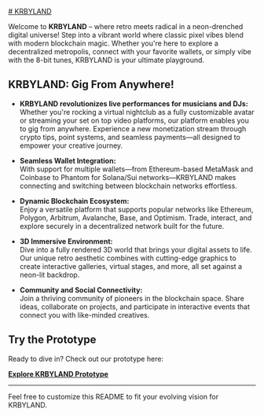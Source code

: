 [# KRBYLAND](https://krbyland.vercel.app/)


Welcome to **KRBYLAND** – where retro meets radical in a neon-drenched digital universe! Step into a vibrant world where classic pixel vibes blend with modern blockchain magic. Whether you're here to explore a decentralized metropolis, connect with your favorite wallets, or simply vibe with the 8-bit tunes, KRBYLAND is your ultimate playground.

## KRBYLAND: Gig From Anywhere!

  - **KRBYLAND revolutionizes live performances for musicians and DJs:** <br>
  Whether you're rocking a virtual nightclub as a fully customizable avatar or streaming your set on top video platforms, our platform enables you to gig from anywhere. Experience a new monetization stream through crypto tips, point systems, and seamless payments—all designed to empower your creative journey.

- **Seamless Wallet Integration:**  
  With support for multiple wallets—from Ethereum-based MetaMask and Coinbase to Phantom for Solana/Sui networks—KRBYLAND makes connecting and switching between blockchain networks effortless.

- **Dynamic Blockchain Ecosystem:**  
  Enjoy a versatile platform that supports popular networks like Ethereum, Polygon, Arbitrum, Avalanche, Base, and Optimism. Trade, interact, and explore securely in a decentralized network built for the future.

- **3D Immersive Environment:**  
  Dive into a fully rendered 3D world that brings your digital assets to life. Our unique retro aesthetic combines with cutting-edge graphics to create interactive galleries, virtual stages, and more, all set against a neon-lit backdrop.

- **Community and Social Connectivity:**  
  Join a thriving community of pioneers in the blockchain space. Share ideas, collaborate on projects, and participate in interactive events that connect you with like-minded creatives.

## Try the Prototype

Ready to dive in? Check out our prototype here:

[**Explore KRBYLAND Prototype**](https://krbyland.vercel.app/)

---

Feel free to customize this README to fit your evolving vision for KRBYLAND.
